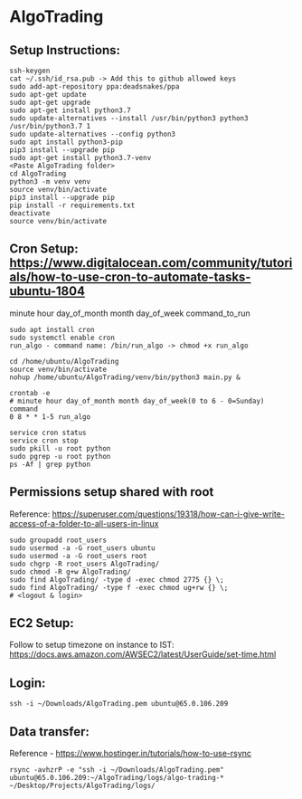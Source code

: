 # AlgoTrading

## Setup Instructions:
```commandline
ssh-keygen
cat ~/.ssh/id_rsa.pub -> Add this to github allowed keys
sudo add-apt-repository ppa:deadsnakes/ppa
sudo apt-get update
sudo apt-get upgrade
sudo apt-get install python3.7
sudo update-alternatives --install /usr/bin/python3 python3 /usr/bin/python3.7 1
sudo update-alternatives --config python3
sudo apt install python3-pip
pip3 install --upgrade pip
sudo apt-get install python3.7-venv
<Paste AlgoTrading folder>
cd AlgoTrading
python3 -m venv venv
source venv/bin/activate
pip3 install --upgrade pip
pip install -r requirements.txt
deactivate
source venv/bin/activate
```

## Cron Setup: https://www.digitalocean.com/community/tutorials/how-to-use-cron-to-automate-tasks-ubuntu-1804
minute hour day_of_month month day_of_week command_to_run
```commandline
sudo apt install cron
sudo systemctl enable cron
run_algo - command name: /bin/run_algo -> chmod +x run_algo

cd /home/ubuntu/AlgoTrading
source venv/bin/activate
nohup /home/ubuntu/AlgoTrading/venv/bin/python3 main.py &

crontab -e
# minute hour day_of_month month day_of_week(0 to 6 - 0=Sunday) command
0 8 * * 1-5 run_algo

service cron status
service cron stop
sudo pkill -u root python
sudo pgrep -u root python
ps -Af | grep python
```

## Permissions setup shared with root
Reference: https://superuser.com/questions/19318/how-can-i-give-write-access-of-a-folder-to-all-users-in-linux
```commandline
sudo groupadd root_users
sudo usermod -a -G root_users ubuntu
sudo usermod -a -G root_users root
sudo chgrp -R root_users AlgoTrading/
sudo chmod -R g+w AlgoTrading/
sudo find AlgoTrading/ -type d -exec chmod 2775 {} \;
sudo find AlgoTrading/ -type f -exec chmod ug+rw {} \;
# <logout & login>
```

## EC2 Setup:
Follow to setup timezone on instance to IST: https://docs.aws.amazon.com/AWSEC2/latest/UserGuide/set-time.html

## Login:
```commandline
ssh -i ~/Downloads/AlgoTrading.pem ubuntu@65.0.106.209
```

## Data transfer: 
Reference - https://www.hostinger.in/tutorials/how-to-use-rsync
```commandline
rsync -avhzrP -e "ssh -i ~/Downloads/AlgoTrading.pem" ubuntu@65.0.106.209:~/AlgoTrading/logs/algo-trading-* ~/Desktop/Projects/AlgoTrading/logs/
```
